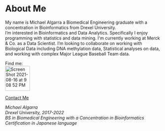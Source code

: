 # About Me 
My name is Michael Algarra a Biomedical Engineering graduate with a concentration in Bioinformatics from Drexel University.  
I’m interested in Bioinformatics and Data Analytics. Specifically I enjoy programming with statistics and data mining.
I'm currently working at Merck & Co. as a Data Scientist.
I’m looking to collaborate on working with Biological Data including DNA methylation data, Statistical analyses on data, and working with complex Major League Baseball Team data.  

Find me:<br>
[<img width="80" alt="Screen Shot 2021-08-16 at 9 08 52 PM" src="https://user-images.githubusercontent.com/68628666/129647920-8b6c649d-4162-4e08-9c3c-59421d6a07ca.png">](https://www.linkedin.com/in/michael-algarra-764483160/)

[Contact Me](mailto:mja353@drexel.edu)

*Michael Algarra  
Drexel University, 2017-2022  
BS in Biomedical Engineering with a Concentration in Bioinformatics  
Certification in Japanese language*

<!---
MichaelAlgarra/MichaelAlgarra is a ✨ special ✨ repository because its `README.md` (this file) appears on your GitHub profile.
You can click the Preview link to take a look at your changes.
--->
